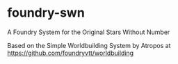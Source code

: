 # foundry-swn
 A Foundry System for the Original Stars Without Number

 Based on the Simple Worldbuilding System by Atropos at https://github.com/foundryvtt/worldbuilding